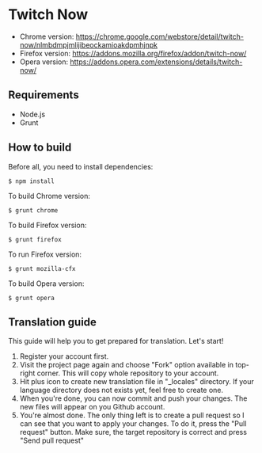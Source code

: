 # Twitch Now

* Chrome version: https://chrome.google.com/webstore/detail/twitch-now/nlmbdmpjmlijibeockamioakdpmhjnpk
* Firefox version: https://addons.mozilla.org/firefox/addon/twitch-now/
* Opera version: https://addons.opera.com/extensions/details/twitch-now/

## Requirements

* Node.js
* Grunt

## How to build

Before all, you need to install dependencies:
```
$ npm install
```

To build Chrome version:
```
$ grunt chrome
```

To build Firefox version:
```
$ grunt firefox
```

To run Firefox version:
```
$ grunt mozilla-cfx
```

To build Opera version:
```
$ grunt opera
```

## Translation guide

This guide will help you to get prepared for translation. Let's start!

1.  Register your account first. 
2.  Visit the project page again and choose "Fork" option available in top-right corner. This will copy whole repository to your account.
3.  Hit plus icon to create new translation file in "_locales" directory. If your language directory does not exists yet, feel free to create one.
4.  When you're done, you can now commit and push your changes. The new files will appear on you Github account.
5.  You're almost done. The only thing left is to create a pull request so I can see that you want to apply your changes. To do it, press the "Pull request" button. Make sure, the target repository is correct and press "Send pull request"
